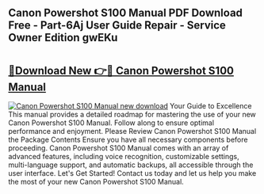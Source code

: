 ## Canon Powershot S100 Manual PDF Download Free - Part-6Aj User Guide Repair - Service Owner Edition gwEKu

# <h2><a href="http://bc16248.oget.top/?id=Canon+Powershot+S100+Manual">🔗Download New 👉🔴 Canon Powershot S100 Manual</a></h2>

[![Canon Powershot S100 Manual new download](https://i.imgur.com/5g1atiW.png)](http://bc16248.oget.top/?id=Canon+Powershot+S100+Manual)
Your Guide to Excellence This manual provides a detailed roadmap for mastering the use of your new Canon Powershot S100 Manual. Follow along to ensure optimal performance and enjoyment. Please Review Canon Powershot S100 Manual the Package Contents Ensure you have all necessary components before proceeding. Canon Powershot S100 Manual comes with an array of advanced features, including voice recognition, customizable settings, multi-language support, and automatic backups, all accessible through the user interface. Let's Get Started! Contact us today and let us help you make the most of your new Canon Powershot S100 Manual.
